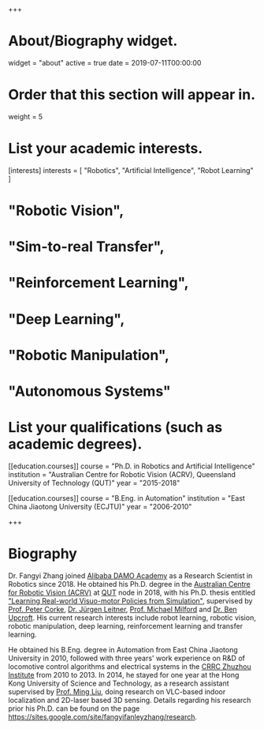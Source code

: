 +++
# About/Biography widget.
widget = "about"
active = true
date = 2019-07-11T00:00:00

# Order that this section will appear in.
weight = 5

# List your academic interests.
[interests]
  interests = [
    "Robotics",
    "Artificial Intelligence",
    "Robot Learning"
  ]

#  "Robotic Vision",
#  "Sim-to-real Transfer",
#  "Reinforcement Learning",
#  "Deep Learning",
#  "Robotic Manipulation",
#  "Autonomous Systems"

# List your qualifications (such as academic degrees).

[[education.courses]]
  course = "Ph.D. in Robotics and Artificial Intelligence"
  institution = "Australian Centre for Robotic Vision (ACRV), Queensland University of Technology (QUT)"
  year = "2015-2018"

[[education.courses]]
  course = "B.Eng. in Automation"
  institution = "East China Jiaotong University (ECJTU)"
  year = "2006-2010"

+++

# Biography

Dr. Fangyi Zhang joined [Alibaba DAMO Academy](https://damo.alibaba.com/) as a Research Scientist in Robotics since 2018. He obtained his Ph.D. degree in the [Australian Centre for Robotic Vision (ACRV)](https://www.roboticvision.org/) at [QUT](https://research.qut.edu.au/ras/) node in 2018, with his Ph.D. thesis entitled ["Learning Real-world Visuo-motor Policies from Simulation"](https://eprints.qut.edu.au/121471/), supervised by [Prof. Peter Corke](https://wiki.qut.edu.au/display/cyphy/Peter+Corke), [Dr. Jürgen Leitner](http://juxi.net/), [Prof. Michael Milford](https://wiki.qut.edu.au/display/cyphy/Michael+Milford) and [Dr. Ben Upcroft](https://www.roboticvision.org/rv_person/ben-upcroft/). His current research interests include robot learning, robotic vision, robotic manipulation, deep learning, reinforcement learning and transfer learning.

He obtained his B.Eng. degree in Automation from East China Jiaotong University in 2010, followed with three years' work experience on R&D of locomotive control algorithms and electrical systems in the [CRRC Zhuzhou Institute](https://www.crrcgc.cc/zzsen/g2807.aspx) from 2010 to 2013. In 2014, he stayed for one year at the Hong Kong University of Science and Technology, as a research assistant supervised by [Prof. Ming Liu](https://ram-lab.com/group/#dr-ming-liu), doing research on VLC-based indoor localization and 2D-laser based 3D sensing. Details regarding his research prior his Ph.D. can be found on the page https://sites.google.com/site/fangyifanleyzhang/research.
